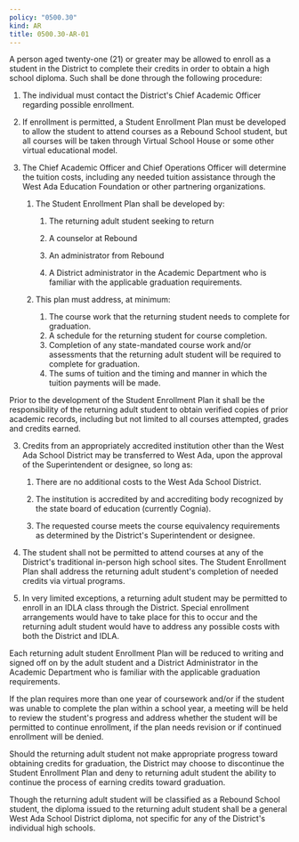 ```yaml
---
policy: "0500.30"
kind: AR
title: 0500.30-AR-01
---
```

A person aged twenty-one (21) or greater may be allowed to enroll as a student in the District to complete their
credits in order to obtain a high school diploma. Such shall be done through the following procedure:

1. The individual must contact the District's Chief Academic Officer regarding possible enrollment.

2. If enrollment is permitted, a Student Enrollment Plan must be developed to allow the student to attend courses as a Rebound School student, but all courses will be taken through Virtual School House or some other virtual educational model.

3. The Chief Academic Officer and Chief Operations Officer will determine the tuition costs, including any needed tuition assistance through the West Ada Education Foundation or other partnering organizations.

	1. The Student Enrollment Plan shall be developed by:

	    1. The returning adult student seeking to return

	    2. A counselor at Rebound

	    3. An administrator from Rebound

	    4. A District administrator in the Academic Department who is familiar with the applicable graduation requirements.

	2. This plan must address, at minimum:

	    1. The course work that the returning student needs to complete for graduation.
	    2. A schedule for the returning student for course completion.
	    3. Completion of any state-mandated course work and/or assessments that the returning adult student will be required to complete for graduation.
	    4. The sums of tuition and the timing and manner in which the tuition payments will be made.

Prior to the development of the Student Enrollment Plan it shall be the responsibility of the returning adult student to obtain verified copies of prior academic records, including but not limited to all courses attempted, grades and credits earned.

3. Credits from an appropriately accredited institution other than the West Ada School District may be transferred to West Ada, upon the approval of the Superintendent or designee, so long as:


	1. There are no additional costs to the West Ada School District.

	2. The institution is accredited by and accrediting body recognized by the state board of education (currently Cognia).

	3. The requested course meets the course equivalency requirements as determined by the District's Superintendent or designee.

4. The student shall not be permitted to attend courses at any of the District's traditional in-person high school sites. The Student Enrollment Plan shall address the returning adult student's completion of needed credits via virtual programs.

5. In very limited exceptions, a returning adult student may be permitted to enroll in an IDLA class through the District. Special enrollment arrangements would have to take place for this to occur and the returning adult student would have to address any possible costs with both the District and IDLA.

Each returning adult student Enrollment Plan will be reduced to writing and signed off on by the adult student and a District Administrator in the Academic Department who is familiar with the applicable graduation requirements.

If the plan requires more than one year of coursework and/or if the student was unable to complete the plan within a school year, a meeting will be held to review the student's progress and address whether the student will be permitted to continue enrollment, if the plan needs revision or if continued enrollment will be denied.

Should the returning adult student not make appropriate progress toward obtaining credits for graduation, the District may choose to discontinue the Student  Enrollment Plan and deny to returning adult student the ability to continue the process of earning credits toward graduation.

Though the returning adult student will be classified as a Rebound School student, the diploma issued to the returning adult student shall be a general West Ada School District diploma, not specific for any of the District's individual high schools.

